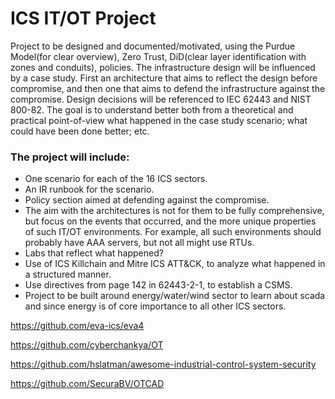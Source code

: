 # ICS IT/OT Project
Project to be designed and documented/motivated, using the Purdue Model(for clear overview), Zero Trust, DiD(clear layer identification with zones and conduits), policies. The infrastructure design will be influenced by a case study. First an architecture that aims to reflect the design before compromise, and then one that aims to defend the infrastructure against the compromise. Design decisions will be referenced to IEC 62443 and NIST 800-82.
The goal is to understand better both from a theoretical and practical point-of-view what happened in the case study scenario; what could have been done better; etc.

### The project will include:
- One scenario for each of the 16 ICS sectors.
- An IR runbook for the scenario.
- Policy section aimed at defending against the compromise.
- The aim with the architectures is not for them to be fully comprehensive, but focus on the events that occurred, and the more unique properties of such IT/OT environments. For example, all such environments should probably have AAA servers, but not all might use RTUs.
- Labs that reflect what happened?
- Use of ICS Killchain and Mitre ICS ATT&CK, to analyze what happened in a structured manner.
- Use directives from page 142 in 62443-2-1, to establish a CSMS.
- Project to be built around energy/water/wind sector to learn about scada and since energy is of core importance to all other ICS sectors.



https://github.com/eva-ics/eva4

https://github.com/cyberchankya/OT

https://github.com/hslatman/awesome-industrial-control-system-security

https://github.com/SecuraBV/OTCAD
